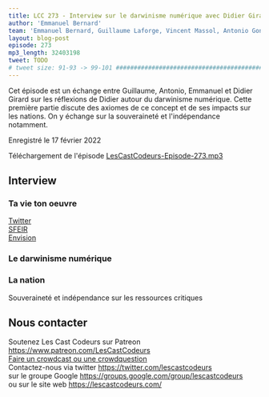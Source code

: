 ```yaml
---
title: LCC 273 - Interview sur le darwinisme numérique avec Didier Girard - partie 1
author: 'Emmanuel Bernard'
team: 'Emmanuel Bernard, Guillaume Laforge, Vincent Massol, Antonio Goncalves, Arnaud Heritier, Audrey Neveu'
layout: blog-post
episode: 273
mp3_length: 32403198
tweet: TODO
# tweet size: 91-93 -> 99-101 #######################################################################
---
```

Cet épisode est un échange entre Guillaume, Antonio, Emmanuel et Didier Girard sur les réflexions de Didier autour du darwinisme numérique.
Cette première partie discute des axiomes de ce concept et de ses impacts sur les nations.
On y échange sur la souveraineté et l'indépendance notamment.

Enregistré le 17 février 2022

Téléchargement de l'épisode [LesCastCodeurs-Episode-273.mp3](https://traffic.libsyn.com/lescastcodeurs/LesCastCodeurs-Episode-273.mp3)

## Interview

### Ta vie ton oeuvre

[Twitter](https://twitter.com/didiergirard)  
[SFEIR](https://www.sfeir.com/)  
[Envision](https://www.sfeir.com/fr/nos-offres-innovation-conseil-et-formation/envision/)  

### Le darwinisme numérique

### La nation

Souveraineté et indépendance sur les ressources critiques

## Nous contacter

Soutenez Les Cast Codeurs sur Patreon <https://www.patreon.com/LesCastCodeurs>  
[Faire un crowdcast ou une crowdquestion](https://lescastcodeurs.com/crowdcasting/)  
Contactez-nous via twitter <https://twitter.com/lescastcodeurs>  
sur le groupe Google <https://groups.google.com/group/lescastcodeurs>  
ou sur le site web <https://lescastcodeurs.com/>
<!-- vim: set spelllang=fr : -->
